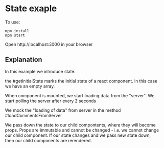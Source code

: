 # State exaple

To use:
```
npm install
npm start
```

Open http://localhost:3000 in your browser

## Explanation

In this example we introduce state.

the #getInitialState marks the initial state of a react component. In this case we have an empty array.

When component is mounted, we start loading data from the "server". We start polling the server after every 2 seconds

We mock the "loading of data" from server in the method #loadCommentsFromServer

We pass down the state to our child compontents, where they will become props. Props are immutable and cannot be changed - i.e. we cannot change our child component. If our state changes and we pass new state down, then our child components are rerendered.
